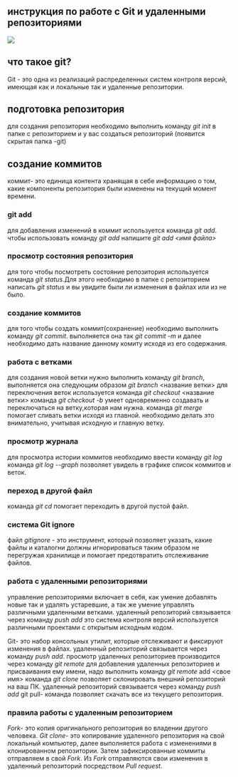  ## инструкция по работе с Git и удаленными репозиториями
![](gitlogo.jpeg)
## что такое git?
Git - это одна из реализаций распределенных систем контроля версий, имеющая как и локальные так и удаленные репозитории.
## подготовка репозитория 
для создания репозитория необходимо выполнить команду *git init* в папке с репозиторием и у вас создаться репозиторий (появится скрытая папка -git)

## создание коммитов 
коммит- это единица контента хранящая в себе информацию о том, какие компоненты репозитория были изменены на текущий момент времени.
### git add
для добавления изменений в коммит используется команда *git add*. чтобы использовать команду *git add* напишите *git add <имя файла>*

### просмотр состояния репозитория 
для того чтобы посмотреть состояние репозитория используется команда *git status*.Для этого необходимо в папке с репозиторием написать *git status* и вы увидите были ли изменения в файлах или из не было.

### создание коммитов 
для того чтобы создать коммит(сохранение) необходимо выполнить команду *git commit*. выполняется она так *git commit -m* и далее необходимо дать название данному комиту исходя из его содержания.

### работа с ветками
для создания новой ветки нужно выполнить команду *git branch*, выполняется она следующим образом *git branch* <название ветки>
для переключения веток используется команда *git checkout* <название ветки>
команда *git checkout -b* умеет одновременно создавать и переключаться на ветку,которая нам нужна.
команда *git merge* помогает сливать ветки исходя из главной. необходимо делать это внимательно, учитывая исходную и главную ветку.
### просмотр журнала
для просмотра истории коммитов необходимо ввести команду *git log*
команда *git log --graph* позволяет увидель в графике список коммитов и веток.
### переход в другой файл
команда *git cd* помогает переходить в другой пустой файл.
### система Git ignore
файл *gitignore* - это инструмент, который позволяет указать, какие файлы и каталогни должны игнорироваться таким образом не перегружая хранилище и помогает предотвратить отслеживание файлов.
### работа с удаленными репозиториями
управление репозиториями включает в себя, как умение добавлять новые так и удалять устаревшие, а так же умение управлять различными удаленными ветками.
удаленный репозиторий связывается через команду *push add*
это система контроля версий используется различными проектами с открытым исходным кодом.

Git- это набор консольных утилит, которые отслеживают и фиксируют изменения в файлах.
удаленный репозиторий связывается через команду *push add*.
просмотр удаленных репозиториев производится через команду *git remote*
для добавления удаленных репозиториев и присваивания ему имени, надо выполнить команду *git remote* add <свое имя> 
команда *git clone* позволяет склонировать внешний репозиторий на ваш ПК.
удаленный репозиторий связывается через команду *push add* 
git pull- команда позволяет скачать все из текущего репозитория.

### правила работы с удаленным репозиторием
*Fork*- это копия оригинального репозитория во владении другого человека.
*Git clone*- это копирование удаленного репозитория на свой локальный компьютер, далее выполняется работа с изменениями в клонированном репозитории.
Затем зафиксированные коммиты отправляем в свой *Fork*. 
Из *Fork* отправляются свои изменения в удаленный репозиторий посредством *Pull request*.